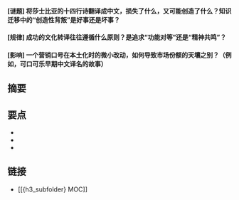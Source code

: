 #### [谜题] 将莎士比亚的十四行诗翻译成中文，损失了什么，又可能创造了什么？知识迁移中的“创造性背叛”是好事还是坏事？


#### [规律] 成功的文化转译往往遵循什么原则？是追求“功能对等”还是“精神共鸣”？


#### [影响] 一个营销口号在本土化时的微小改动，如何导致市场份额的天壤之别？（例如，可口可乐早期中文译名的故事）


## 摘要


## 要点

- 
- 
- 

## 链接

- [[{h3_subfolder} MOC]]
